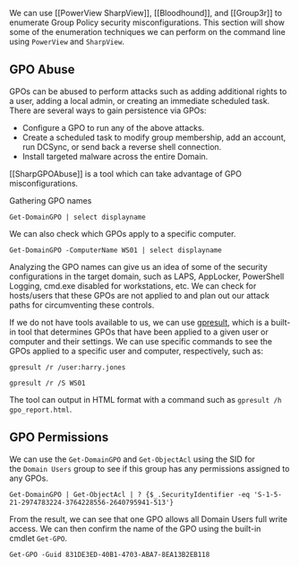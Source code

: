 We can use [[PowerView SharpView]], [[Bloodhound]], and [[Group3r]] to enumerate Group Policy security misconfigurations. This section will show some of the enumeration techniques we can perform on the command line using `PowerView` and `SharpView`.

## GPO Abuse

GPOs can be abused to perform attacks such as adding additional rights to a user, adding a local admin, or creating an immediate scheduled task. There are several ways to gain persistence via GPOs:

- Configure a GPO to run any of the above attacks.
- Create a scheduled task to modify group membership, add an account, run DCSync, or send back a reverse shell connection.
- Install targeted malware across the entire Domain.

[[SharpGPOAbuse]] is a tool which can take advantage of GPO misconfigurations.

Gathering GPO names

```powershell-session
Get-DomainGPO | select displayname
```

We can also check which GPOs apply to a specific computer.

```powershell-session
Get-DomainGPO -ComputerName WS01 | select displayname
```

Analyzing the GPO names can give us an idea of some of the security configurations in the target domain, such as LAPS, AppLocker, PowerShell Logging, cmd.exe disabled for workstations, etc. We can check for hosts/users that these GPOs are not applied to and plan out our attack paths for circumventing these controls.

If we do not have tools available to us, we can use [gpresult](https://docs.microsoft.com/en-us/windows-server/administration/windows-commands/gpresult), which is a built-in tool that determines GPOs that have been applied to a given user or computer and their settings. We can use specific commands to see the GPOs applied to a specific user and computer, respectively, such as:

```cmd-session
gpresult /r /user:harry.jones
```

```cmd-session
gpresult /r /S WS01
```

The tool can output in HTML format with a command such as `gpresult /h gpo_report.html`.

## GPO Permissions

We can use the `Get-DomainGPO` and `Get-ObjectAcl` using the SID for the `Domain Users` group to see if this group has any permissions assigned to any GPOs.

```powershell-session
Get-DomainGPO | Get-ObjectAcl | ? {$_.SecurityIdentifier -eq 'S-1-5-21-2974783224-3764228556-2640795941-513'}
```

From the result, we can see that one GPO allows all Domain Users full write access. We can then confirm the name of the GPO using the built-in cmdlet `Get-GPO`.

```powershell-session
Get-GPO -Guid 831DE3ED-40B1-4703-ABA7-8EA13B2EB118
```



